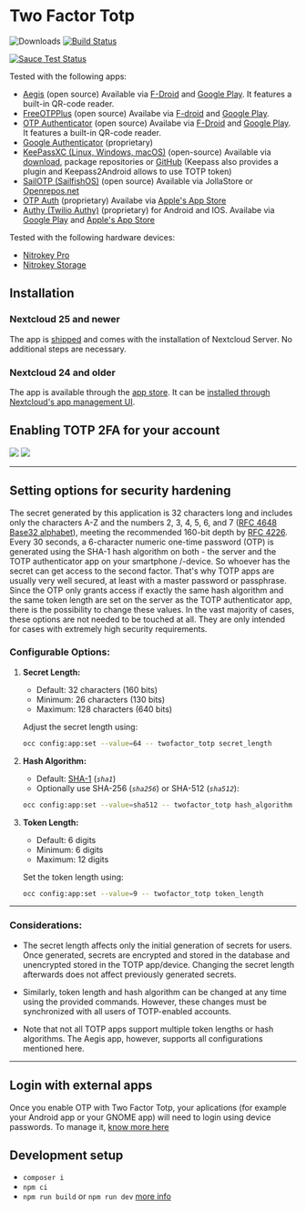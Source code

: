 # Two Factor Totp
![Downloads](https://img.shields.io/github/downloads/nextcloud/twofactor_totp/total.svg)
[![Build Status](https://travis-ci.org/nextcloud/twofactor_totp.svg?branch=master)](https://travis-ci.org/nextcloud/twofactor_totp)

[![Sauce Test Status](https://saucelabs.com/browser-matrix/nextcloud-totp.svg)](https://saucelabs.com/u/nextcloud-totp)

Tested with the following apps:
* [Aegis](https://github.com/beemdevelopment/Aegis) (open source) Available via [F-Droid](https://f-droid.org/en/packages/com.beemdevelopment.aegis/) and [Google Play](https://play.google.com/store/apps/details?id=com.beemdevelopment.aegis). It features a built-in QR-code reader.
* [FreeOTPPlus](https://github.com/helloworld1/FreeOTPPlus/) (open source) Availabe via [F-droid](https://f-droid.org/packages/org.liberty.android.freeotpplus/) and [Google Play](https://play.google.com/store/apps/details?id=org.liberty.android.freeotpplus).
* [OTP Authenticator](https://github.com/0xbb/otp-authenticator) (open source) Availabe via [F-Droid](https://f-droid.org/en/packages/net.bierbaumer.otp_authenticator/) and [Google Play](https://play.google.com/store/apps/details?id=net.bierbaumer.otp_authenticator). It features a built-in QR-code reader.
* [Google Authenticator](https://play.google.com/store/apps/details?id=com.google.android.apps.authenticator2) (proprietary)
* [KeePassXC (Linux, Windows, macOS)](https://keepassxc.org/) (open-source) Available via [download](https://keepassxc.org/download/), package repositories or [GitHub](http://www.github.com/keepassxreboot/keepassxc/) (Keepass also provides a plugin and Keepass2Android allows to use TOTP token)
* [SailOTP (SailfishOS)](https://github.com/seiichiro0185/sailotp) (open source) Available via JollaStore or [Openrepos.net](https://openrepos.net/content/seiichiro0185/sailotp)
* [OTP Auth](https://cooperrs.de/otpauth.html) (proprietary) Availabe via [Apple's App Store](https://itunes.apple.com/us/app/otp-auth/id659877384)
* [Authy (Twilio Authy)](https://authy.com/) (proprietary) for Android and IOS. Availabe via [Google Play](https://play.google.com/store/apps/details?id=com.authy.authy) and [Apple's App Store](https://apps.apple.com/de/app/twilio-authy/id494168017)

Tested with the following hardware devices:
* [Nitrokey Pro](https://shop.nitrokey.com/shop/product/nitrokey-pro-2-3)
* [Nitrokey Storage](https://shop.nitrokey.com/shop)

## Installation

### Nextcloud 25 and newer

The app is [shipped](https://docs.nextcloud.com/server/latest/developer_manual/app_publishing_maintenance/release_process.html#shipped-apps) and comes with the installation of Nextcloud Server. No additional steps are necessary.

### Nextcloud 24 and older

The app is available through the [app store](https://apps.nextcloud.com/apps/twofactor_totp). It can be [installed through Nextcloud's app management UI](https://docs.nextcloud.com/server/latest/admin_manual/apps_management.html#managing-apps).

## Enabling TOTP 2FA for your account
![](screenshots/enter_challenge.png)
![](screenshots/settings.png)

---
## Setting options for security hardening

The secret generated by this application is 32 characters long and includes only the characters A-Z and the numbers 2, 3, 4, 5, 6, and 7 ([RFC 4648 Base32 alphabet](https://datatracker.ietf.org/doc/html/rfc4648#section-6)), meeting the recommended 160-bit depth by [RFC 4226](https://datatracker.ietf.org/doc/html/rfc4226#section-4).
Every 30 seconds, a 6-character numeric one-time password (OTP) is generated using the SHA-1 hash algorithm on both - the server and the TOTP authenticator app on your smartphone /-device. So whoever has the secret can get access to the second factor. That's why TOTP apps are usually very well secured, at least with a master password or passphrase. 
Since the OTP only grants access if exactly the same hash algorithm and the same token length are set on the server as the TOTP authenticator app, there is the possibility to change these values. In the vast majority of cases, these options are not needed to be touched at all. They are only intended for cases with extremely high security requirements.

### Configurable Options:

1. **Secret Length:**
    * Default: 32 characters (160 bits)
    * Minimum: 26 characters (130 bits)
    * Maximum: 128 characters (640 bits)

    Adjust the secret length using:

    ```sh
    occ config:app:set --value=64 -- twofactor_totp secret_length
    ```

2. **Hash Algorithm:**
    * Default: [SHA-1](https://datatracker.ietf.org/doc/html/rfc4226#appendix-B.1) (*`sha1`*)
    * Optionally use SHA-256 (*`sha256`*) or SHA-512 (*`sha512`*):

    ```sh
    occ config:app:set --value=sha512 -- twofactor_totp hash_algorithm
    ```

3. **Token Length:**
    * Default: 6 digits
    * Minimum: 6 digits
    * Maximum: 12 digits

    Set the token length using:

    ```sh
    occ config:app:set --value=9 -- twofactor_totp token_length
    ```

---

### Considerations:
* The secret length affects only the initial generation of secrets for users. Once generated, secrets are encrypted and stored in the database and unencrypted stored in the TOTP app/device. Changing the secret length afterwards does not affect previously generated secrets.

* Similarly, token length and hash algorithm can be changed at any time using the provided commands. However, these changes must be synchronized with all users of TOTP-enabled accounts.

* Note that not all TOTP apps support multiple token lengths or hash algorithms. The Aegis app, however, supports all configurations mentioned here.

---
## Login with external apps
Once you enable OTP with Two Factor Totp, your aplications (for example your Android app or your GNOME app) will need to login using device passwords. To manage it, [know more here](https://docs.nextcloud.com/server/stable/user_manual/en/session_management.html#managing-devices)

## Development setup

* `composer i`
* `npm ci`
* `npm run build` or `npm run dev` [more info](https://docs.nextcloud.com/server/latest/developer_manual/digging_deeper/npm.html)

